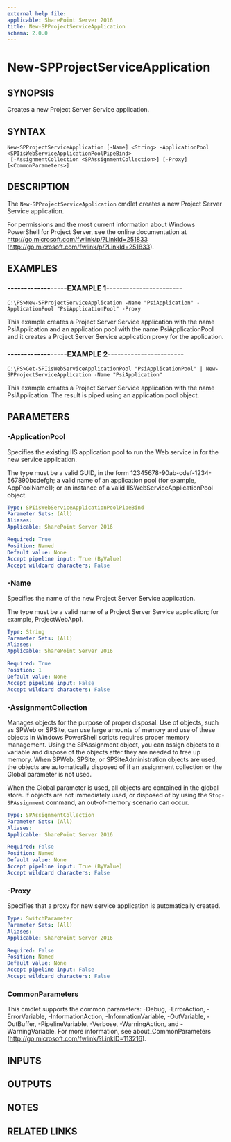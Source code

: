 ```yaml
---
external help file: 
applicable: SharePoint Server 2016
title: New-SPProjectServiceApplication
schema: 2.0.0
---
```


# New-SPProjectServiceApplication

## SYNOPSIS
Creates a new Project Server Service application.


## SYNTAX

```
New-SPProjectServiceApplication [-Name] <String> -ApplicationPool <SPIisWebServiceApplicationPoolPipeBind>
 [-AssignmentCollection <SPAssignmentCollection>] [-Proxy] [<CommonParameters>]
```

## DESCRIPTION
The `New-SPProjectServiceApplication` cmdlet creates a new Project Server Service application.

For permissions and the most current information about Windows PowerShell for Project Server, see the online documentation at http://go.microsoft.com/fwlink/p/?LinkId=251833 (http://go.microsoft.com/fwlink/p/?LinkId=251833).


## EXAMPLES

### ------------------EXAMPLE 1-----------------------
```
C:\PS>New-SPProjectServiceApplication -Name "PsiApplication" -ApplicationPool "PsiApplicationPool" -Proxy
```

This example creates a Project Server Service application with the name PsiApplication and an application pool with the name PsiApplicationPool and it creates a Project Server Service application proxy for the application.


### ------------------EXAMPLE 2-----------------------
```
C:\PS>Get-SPIisWebServiceApplicationPool "PsiApplicationPool" | New-SPProjectServiceApplication -Name "PsiApplication"
```

This example creates a Project Server Service application with the name PsiApplication.
The result is piped using an application pool object.


## PARAMETERS

### -ApplicationPool
Specifies the existing IIS application pool to run the Web service in for the new service application.

The type must be a valid GUID, in the form 12345678-90ab-cdef-1234-567890bcdefgh; a valid name of an application pool (for example, AppPoolName1); or an instance of a valid IISWebServiceApplicationPool object.

```yaml
Type: SPIisWebServiceApplicationPoolPipeBind
Parameter Sets: (All)
Aliases: 
Applicable: SharePoint Server 2016

Required: True
Position: Named
Default value: None
Accept pipeline input: True (ByValue)
Accept wildcard characters: False
```

### -Name
Specifies the name of the new Project Server Service application.

The type must be a valid name of a Project Server Service application; for example, ProjectWebApp1.

```yaml
Type: String
Parameter Sets: (All)
Aliases: 
Applicable: SharePoint Server 2016

Required: True
Position: 1
Default value: None
Accept pipeline input: False
Accept wildcard characters: False
```

### -AssignmentCollection
Manages objects for the purpose of proper disposal.
Use of objects, such as SPWeb or SPSite, can use large amounts of memory and use of these objects in Windows PowerShell scripts requires proper memory management.
Using the SPAssignment object, you can assign objects to a variable and dispose of the objects after they are needed to free up memory.
When SPWeb, SPSite, or SPSiteAdministration objects are used, the objects are automatically disposed of if an assignment collection or the Global parameter is not used.

When the Global parameter is used, all objects are contained in the global store.
If objects are not immediately used, or disposed of by using the `Stop-SPAssignment` command, an out-of-memory scenario can occur.

```yaml
Type: SPAssignmentCollection
Parameter Sets: (All)
Aliases: 
Applicable: SharePoint Server 2016

Required: False
Position: Named
Default value: None
Accept pipeline input: True (ByValue)
Accept wildcard characters: False
```

### -Proxy
Specifies that a proxy for new service application is automatically created.

```yaml
Type: SwitchParameter
Parameter Sets: (All)
Aliases: 
Applicable: SharePoint Server 2016

Required: False
Position: Named
Default value: None
Accept pipeline input: False
Accept wildcard characters: False
```

### CommonParameters
This cmdlet supports the common parameters: -Debug, -ErrorAction, -ErrorVariable, -InformationAction, -InformationVariable, -OutVariable, -OutBuffer, -PipelineVariable, -Verbose, -WarningAction, and -WarningVariable. For more information, see about_CommonParameters (http://go.microsoft.com/fwlink/?LinkID=113216).

## INPUTS

## OUTPUTS

## NOTES

## RELATED LINKS
